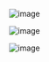 ![image](https://github.com/Birrhamm/RPL/assets/115520530/90f05842-eb76-4ce5-af61-0081113b0dca)

![image](https://github.com/Birrhamm/RPL/assets/115520530/ded99be3-382f-412a-8306-44306540649c)

![image](https://github.com/Birrhamm/RPL/assets/115520530/3d79dd96-ad98-45ba-ac07-b142a11f4da7)
